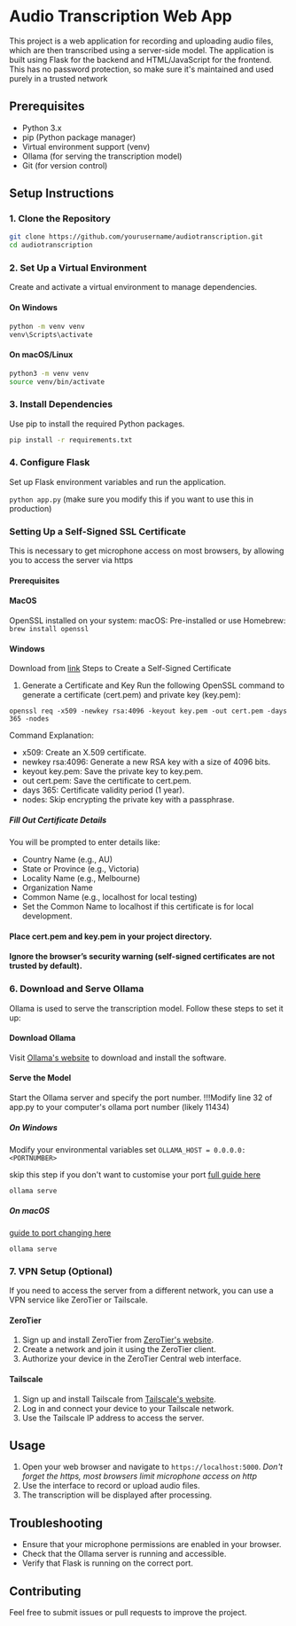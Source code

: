 # Audio Transcription Web App

This project is a web application for recording and uploading audio files, which are then transcribed using a server-side model. The application is built using Flask for the backend and HTML/JavaScript for the frontend.
This has no password protection, so make sure it's maintained and used purely in a trusted network

## Prerequisites

- Python 3.x
- pip (Python package manager)
- Virtual environment support (venv)
- Ollama (for serving the transcription model)
- Git (for version control)

## Setup Instructions

### 1. Clone the Repository

```bash
git clone https://github.com/yourusername/audiotranscription.git
cd audiotranscription
```

### 2. Set Up a Virtual Environment

Create and activate a virtual environment to manage dependencies.

#### On Windows

```bash
python -m venv venv
venv\Scripts\activate
```

#### On macOS/Linux

```bash
python3 -m venv venv
source venv/bin/activate
```

### 3. Install Dependencies

Use pip to install the required Python packages.

```bash
pip install -r requirements.txt
```

### 4. Configure Flask

Set up Flask environment variables and run the application.

```python app.py```
(make sure you modify this if you want to use this in production)

### Setting Up a Self-Signed SSL Certificate
This is necessary to get microphone access on most browsers, by allowing you to access the server via https

#### Prerequisites
#### MacOS
OpenSSL installed on your system:
macOS: Pre-installed or use Homebrew:
```brew install openssl```

#### Windows
Download from [link](https://slproweb.com/products/Win32OpenSSL.html)
Steps to Create a Self-Signed Certificate
1. Generate a Certificate and Key
Run the following OpenSSL command to generate a certificate (cert.pem) and private key (key.pem):

```openssl req -x509 -newkey rsa:4096 -keyout key.pem -out cert.pem -days 365 -nodes```

Command Explanation:
- x509: Create an X.509 certificate.
- newkey rsa:4096: Generate a new RSA key with a size of 4096 bits.
- keyout key.pem: Save the private key to key.pem.
- out cert.pem: Save the certificate to cert.pem.
- days 365: Certificate validity period (1 year).
- nodes: Skip encrypting the private key with a passphrase.

##### Fill Out Certificate Details
You will be prompted to enter details like:

- Country Name (e.g., AU)
- State or Province (e.g., Victoria)
- Locality Name (e.g., Melbourne)
- Organization Name
- Common Name (e.g., localhost for local testing)
- Set the Common Name to localhost if this certificate is for local development.


#### Place cert.pem and key.pem in your project directory.

#### Ignore the browser’s security warning (self-signed certificates are not trusted by default).

### 6. Download and Serve Ollama

Ollama is used to serve the transcription model. Follow these steps to set it up:

#### Download Ollama

Visit [Ollama's website](https://ollama.com) to download and install the software.

#### Serve the Model

Start the Ollama server and specify the port number.
!!!Modify line 32 of app.py to your computer's ollama port number (likely 11434)

##### On Windows
Modify your environmental variables set
```OLLAMA_HOST = 0.0.0.0:<PORTNUMBER>```

skip this step if you don't want to customise your port
[full guide here](https://github.com/ollama/ollama/blob/main/docs/faq.md#how-do-i-configure-ollama-server)

```
ollama serve
```

##### On macOS
[guide to port changing here](https://github.com/ollama/ollama/blob/main/docs/faq.md#how-do-i-configure-ollama-server)
```
ollama serve
```

### 7. VPN Setup (Optional)

If you need to access the server from a different network, you can use a VPN service like ZeroTier or Tailscale.

#### ZeroTier

1. Sign up and install ZeroTier from [ZeroTier's website](https://www.zerotier.com/).
2. Create a network and join it using the ZeroTier client.
3. Authorize your device in the ZeroTier Central web interface.

#### Tailscale

1. Sign up and install Tailscale from [Tailscale's website](https://tailscale.com/).
2. Log in and connect your device to your Tailscale network.
3. Use the Tailscale IP address to access the server.

## Usage

1. Open your web browser and navigate to `https://localhost:5000`. *Don't forget the https, most browsers limit microphone access on http*
2. Use the interface to record or upload audio files.
3. The transcription will be displayed after processing.

## Troubleshooting

- Ensure that your microphone permissions are enabled in your browser.
- Check that the Ollama server is running and accessible.
- Verify that Flask is running on the correct port.

## Contributing

Feel free to submit issues or pull requests to improve the project.


